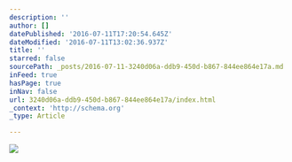 ```yaml
---
description: ''
author: []
datePublished: '2016-07-11T17:20:54.645Z'
dateModified: '2016-07-11T13:02:36.937Z'
title: ''
starred: false
sourcePath: _posts/2016-07-11-3240d06a-ddb9-450d-b867-844ee864e17a.md
inFeed: true
hasPage: true
inNav: false
url: 3240d06a-ddb9-450d-b867-844ee864e17a/index.html
_context: 'http://schema.org'
_type: Article

---
```

![](https://the-grid-user-content.s3-us-west-2.amazonaws.com/37e6b766-a287-4513-9e83-066e628070cb.jpg)